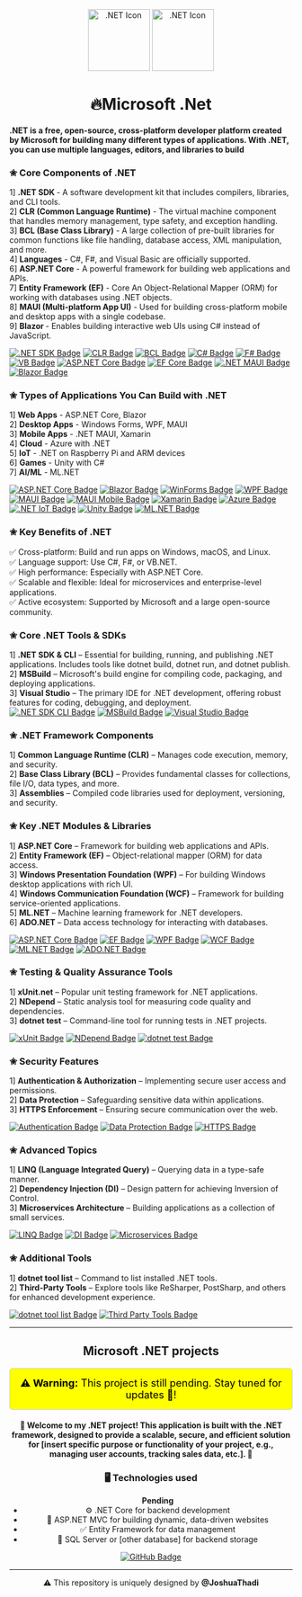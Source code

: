 
  <div align="center" class="header">
    <img src="https://cdn.pixabay.com/photo/2021/08/10/15/36/microsoft-6536268_1280.png" alt=".NET Icon" width=110px>
    <img src="https://github.com/JoshuaThadi/Yeho.Net/blob/main/net.png" alt=".NET Icon" width=110px>
    <h1>🔥Microsoft .Net</h1>
  </div> 
<h4>.NET is a free, open-source, cross-platform developer platform created by Microsoft for building many different types of applications. With .NET, you can use multiple languages, editors, and libraries to build</h4>

<h3>✬ Core Components of .NET</h3>

1] <b>.NET SDK </b>- A software development kit that includes compilers, libraries, and CLI tools.<br>
2] <b>CLR (Common Language Runtime)</b> -	The virtual machine component that handles memory management, type safety, and exception handling.<br>
3] <b>BCL (Base Class Library)</b> - A large collection of pre-built libraries for common functions like file handling, database access, XML manipulation, and more.<br>
4] <b>Languages</b> - C#, F#, and Visual Basic are officially supported.<br>
6] <b>ASP.NET Core</b> - A powerful framework for building web applications and APIs.<br>
7] <b>Entity Framework (EF)</b> - Core	An Object-Relational Mapper (ORM) for working with databases using .NET objects.<br>
8] <b>MAUI (Multi-platform App UI)</b>	- Used for building cross-platform mobile and desktop apps with a single codebase.<br>
9] <b>Blazor	</b> - Enables building interactive web UIs using C# instead of JavaScript.<br>

<!-- 1. .NET SDK -->
<a href="https://dotnet.microsoft.com/en-us/download" target="_blank">
  <img src="https://img.shields.io/badge/.NET%20SDK-Development%20Kit-B48EAD?style=for-the-badge&logo=dotnet&logoColor=white" alt=".NET SDK Badge"></a>

<!-- 2. CLR (Common Language Runtime) -->
<a href="https://learn.microsoft.com/en-us/dotnet/standard/clr" target="_blank">
  <img src="https://img.shields.io/badge/CLR-Virtual%20Machine-9D79A9?style=for-the-badge&logo=dotnet&logoColor=white" alt="CLR Badge"></a>

<!-- 3. BCL (Base Class Library) -->
<a href="https://learn.microsoft.com/en-us/dotnet/standard/class-library-overview" target="_blank">
  <img src="https://img.shields.io/badge/BCL-Base%20Class%20Library-8F71A8?style=for-the-badge&logo=dotnet&logoColor=white" alt="BCL Badge"></a>

<!-- 4. Languages -->
<a href="https://learn.microsoft.com/en-us/dotnet/csharp/" target="_blank">
  <img src="https://img.shields.io/badge/C%23-Language-B48EAD?style=for-the-badge&logo=csharp&logoColor=white" alt="C# Badge"></a>
<a href="https://learn.microsoft.com/en-us/dotnet/fsharp/" target="_blank">
  <img src="https://img.shields.io/badge/F%23-Language-9D79A9?style=for-the-badge&logo=fsharp&logoColor=white" alt="F# Badge"></a>
<a href="https://learn.microsoft.com/en-us/dotnet/visual-basic/" target="_blank">
  <img src="https://img.shields.io/badge/Visual%20Basic-Language-7E5C9B?style=for-the-badge&logo=visualbasic&logoColor=white" alt="VB Badge"></a>

<!-- 5. ASP.NET Core -->
<a href="https://learn.microsoft.com/en-us/aspnet/core/introduction-to-aspnet-core" target="_blank">
  <img src="https://img.shields.io/badge/ASP.NET%20Core-Web%20Framework-B48EAD?style=for-the-badge&logo=dotnet&logoColor=white" alt="ASP.NET Core Badge"></a>

<!-- 6. Entity Framework Core -->
<a href="https://learn.microsoft.com/en-us/ef/core/" target="_blank">
  <img src="https://img.shields.io/badge/EF%20Core-ORM%20Tool-9D79A9?style=for-the-badge&logo=ef&logoColor=white" alt="EF Core Badge"></a>

<!-- 7. .NET MAUI -->
<a href="https://learn.microsoft.com/en-us/dotnet/maui/" target="_blank">
  <img src="https://img.shields.io/badge/.NET%20MAUI-Cross%20Platform%20UI-8F71A8?style=for-the-badge&logo=dotnet&logoColor=white" alt=".NET MAUI Badge"></a>

<!-- 8. Blazor -->
<a href="https://learn.microsoft.com/en-us/aspnet/core/blazor" target="_blank">
  <img src="https://img.shields.io/badge/Blazor-Web%20UI%20with%20C%23-7E5C9B?style=for-the-badge&logo=blazor&logoColor=white" alt="Blazor Badge"></a>


    
<h3>✬ Types of Applications You Can Build with .NET</h3>
 
1] <b>Web Apps</b> -	ASP.NET Core, Blazor <br>
2] <b>Desktop Apps</b> - Windows Forms, WPF, MAUI <br>
3] <b>Mobile Apps</b>	- .NET MAUI, Xamarin <br>
4] <b>Cloud</b> -	Azure with .NET <br>
5] <b>IoT</b> -	.NET on Raspberry Pi and ARM devices <br>
6] <b>Games</b> -	Unity with C# <br>
7] <b>AI/ML</b> -	ML.NET <br>

<!-- 1. Web Apps -->
<a href="https://learn.microsoft.com/en-us/aspnet/core/" target="_blank">
  <img src="https://img.shields.io/badge/ASP.NET%20Core-Web%20Apps-5E81AC?style=for-the-badge&logo=dotnet&logoColor=white" alt="ASP.NET Core Badge"></a>
<a href="https://learn.microsoft.com/en-us/aspnet/core/blazor" target="_blank">
  <img src="https://img.shields.io/badge/Blazor-Web%20UI-81A1C1?style=for-the-badge&logo=blazor&logoColor=white" alt="Blazor Badge"></a>

<!-- 2. Desktop Apps -->
<a href="https://learn.microsoft.com/en-us/dotnet/desktop/winforms/" target="_blank">
  <img src="https://img.shields.io/badge/Windows%20Forms-Desktop%20Apps-88C0D0?style=for-the-badge&logo=windows&logoColor=white" alt="WinForms Badge"></a>
<a href="https://learn.microsoft.com/en-us/dotnet/desktop/wpf/" target="_blank">
  <img src="https://img.shields.io/badge/WPF-Desktop%20UI-8FBCBB?style=for-the-badge&logo=microsoft&logoColor=white" alt="WPF Badge"></a>
<a href="https://learn.microsoft.com/en-us/dotnet/maui/" target="_blank">
  <img src="https://img.shields.io/badge/.NET%20MAUI-Cross%20Platform-5E81AC?style=for-the-badge&logo=dotnet&logoColor=white" alt="MAUI Badge"></a>

<!-- 3. Mobile Apps -->
<a href="https://learn.microsoft.com/en-us/dotnet/maui/" target="_blank">
  <img src="https://img.shields.io/badge/.NET%20MAUI-Mobile%20Apps-81A1C1?style=for-the-badge&logo=dotnet&logoColor=white" alt="MAUI Mobile Badge"></a>
<a href="https://dotnet.microsoft.com/en-us/apps/xamarin" target="_blank">
  <img src="https://img.shields.io/badge/Xamarin-Cross%20Platform-88C0D0?style=for-the-badge&logo=xamarin&logoColor=white" alt="Xamarin Badge"></a>

<!-- 4. Cloud -->
<a href="https://azure.microsoft.com/en-us/solutions/dotnet/" target="_blank">
  <img src="https://img.shields.io/badge/Azure-Cloud%20with%20.NET-8FBCBB?style=for-the-badge&logo=microsoftazure&logoColor=white" alt="Azure Badge"></a>

<!-- 5. IoT -->
<a href="https://devblogs.microsoft.com/dotnet/net-core-and-iot/" target="_blank">
  <img src="https://img.shields.io/badge/.NET%20IoT-Raspberry%20Pi%20%26%20ARM-5E81AC?style=for-the-badge&logo=raspberrypi&logoColor=white" alt=".NET IoT Badge"></a>

<!-- 6. Games -->
<a href="https://unity.com/" target="_blank">
  <img src="https://img.shields.io/badge/Unity-Game%20Development-81A1C1?style=for-the-badge&logo=unity&logoColor=white" alt="Unity Badge"></a>

<!-- 7. AI/ML -->
<a href="https://dotnet.microsoft.com/en-us/apps/machinelearning-ai/ml-dotnet" target="_blank">
  <img src="https://img.shields.io/badge/ML.NET-AI%20%26%20ML-88C0D0?style=for-the-badge&logo=ml-dotnet&logoColor=white" alt="ML.NET Badge"></a>

    
<h3>✬ Key Benefits of .NET</h3>
✅ Cross-platform: Build and run apps on Windows, macOS, and Linux.<br>
✅ Language support: Use C#, F#, or VB.NET.<br>
✅ High performance: Especially with ASP.NET Core.<br>
✅ Scalable and flexible: Ideal for microservices and enterprise-level applications.<br>
✅ Active ecosystem: Supported by Microsoft and a large open-source community.<br>
    
<h3>✬ Core .NET Tools & SDKs</h3>
1] <b>.NET SDK & CLI</b> – Essential for building, running, and publishing .NET applications. Includes tools like dotnet build, dotnet run, and dotnet publish. <br>
2] <b>MSBuild</b> – Microsoft's build engine for compiling code, packaging, and deploying applications. <br>
3] <b>Visual Studio</b> – The primary IDE for .NET development, offering robust features for coding, debugging, and deployment. <br>

<!-- 1. .NET SDK & CLI -->
<a href="https://learn.microsoft.com/en-us/dotnet/core/tools/" target="_blank">
  <img src="https://img.shields.io/badge/.NET%20SDK%20%26%20CLI-Development%20Tools-7B68EE?style=for-the-badge&logo=dotnet&logoColor=white" alt=".NET SDK CLI Badge"></a>

<!-- 2. MSBuild -->
<a href="https://learn.microsoft.com/en-us/visualstudio/msbuild/msbuild?view=vs-2022" target="_blank">
  <img src="https://img.shields.io/badge/MSBuild-Build%20Engine-5A4FCF?style=for-the-badge&logo=microsoft&logoColor=white" alt="MSBuild Badge"></a>

<!-- 3. Visual Studio -->
<a href="https://visualstudio.microsoft.com/" target="_blank">
  <img src="https://img.shields.io/badge/Visual%20Studio-IDE%20for%20.NET-6A5ACD?style=for-the-badge&logo=visualstudio&logoColor=white" alt="Visual Studio Badge"></a>


<h3>✬ .NET Framework Components</h3>

1] <b>Common Language Runtime (CLR)</b> – Manages code execution, memory, and security. <br>
2] <b>Base Class Library (BCL)</b> – Provides fundamental classes for collections, file I/O, data types, and more. <br>
3] <b>Assemblies</b> – Compiled code libraries used for deployment, versioning, and security. <br>



<h3>✬ Key .NET Modules & Libraries</h3>

1] <b>ASP.NET Core</b> – Framework for building web applications and APIs. <br>
2] <b>Entity Framework (EF)</b> – Object-relational mapper (ORM) for data access. <br>
3] <b>Windows Presentation Foundation (WPF)</b> – For building Windows desktop applications with rich UI. <br>
4] <b>Windows Communication Foundation (WCF)</b> – Framework for building service-oriented applications. <br>
5] <b>ML.NET</b> – Machine learning framework for .NET developers. <br>
6] <b>ADO.NET</b> – Data access technology for interacting with databases. <br>

<!-- 1. ASP.NET Core -->
<a href="https://learn.microsoft.com/en-us/aspnet/core/" target="_blank">
  <img src="https://img.shields.io/badge/ASP.NET%20Core-Web%20Framework-BF616A?style=for-the-badge&logo=dotnet&logoColor=white" alt="ASP.NET Core Badge"></a>

<!-- 2. Entity Framework (EF) -->
<a href="https://learn.microsoft.com/en-us/ef/core/" target="_blank">
  <img src="https://img.shields.io/badge/Entity%20Framework-ORM%20for%20.NET-D9777F?style=for-the-badge&logo=ef&logoColor=white" alt="EF Badge"></a>

<!-- 3. Windows Presentation Foundation (WPF) -->
<a href="https://learn.microsoft.com/en-us/dotnet/desktop/wpf/" target="_blank">
  <img src="https://img.shields.io/badge/WPF-Desktop%20UI-CF5D6D?style=for-the-badge&logo=windows&logoColor=white" alt="WPF Badge"></a>

<!-- 4. Windows Communication Foundation (WCF) -->
<a href="https://learn.microsoft.com/en-us/dotnet/framework/wcf/" target="_blank">
  <img src="https://img.shields.io/badge/WCF-Service%20Framework-BA4E5D?style=for-the-badge&logo=microsoft&logoColor=white" alt="WCF Badge"></a>

<!-- 5. ML.NET -->
<a href="https://dotnet.microsoft.com/en-us/apps/machinelearning-ai/ml-dotnet" target="_blank">
  <img src="https://img.shields.io/badge/ML.NET-Machine%20Learning-A84C5F?style=for-the-badge&logo=ml-dotnet&logoColor=white" alt="ML.NET Badge"></a>

<!-- 6. ADO.NET -->
<a href="https://learn.microsoft.com/en-us/dotnet/framework/data/adonet/" target="_blank">
  <img src="https://img.shields.io/badge/ADO.NET-Data%20Access-BF616A?style=for-the-badge&logo=databricks&logoColor=white" alt="ADO.NET Badge"></a>


<h3>✬ Testing & Quality Assurance Tools</h3>

1] <b>xUnit.net</b> – Popular unit testing framework for .NET applications. <br>
2] <b>NDepend</b> – Static analysis tool for measuring code quality and dependencies. <br>
3] <b>dotnet test</b> – Command-line tool for running tests in .NET projects. <br>

<a href="https://xunit.net/" target="_blank">
  <img src="https://img.shields.io/badge/xUnit.net-Unit%20Testing-8FBC8F?style=for-the-badge&logo=x&logoColor=white" alt="xUnit Badge"></a>
<a href="https://www.ndepend.com/" target="_blank">
  <img src="https://img.shields.io/badge/NDepend-Code%20Analysis-7FAF7F?style=for-the-badge&logo=ndepend&logoColor=white" alt="NDepend Badge"></a>
<a href="https://learn.microsoft.com/en-us/dotnet/core/tools/dotnet-test" target="_blank">
  <img src="https://img.shields.io/badge/dotnet%20test-CLI%20Testing-6B9D6B?style=for-the-badge&logo=dotnet&logoColor=white" alt="dotnet test Badge"></a>

<h3>✬ Security Features</h3>

1] <b>Authentication & Authorization</b> – Implementing secure user access and permissions. <br>
2] <b>Data Protection</b> – Safeguarding sensitive data within applications. <br>
3] <b>HTTPS Enforcement</b> – Ensuring secure communication over the web. <br>

<a href="https://learn.microsoft.com/en-us/aspnet/core/security/authentication/" target="_blank">
  <img src="https://img.shields.io/badge/Authentication%20%26%20Authorization-Secure%20Access-81A1C1?style=for-the-badge&logo=lock&logoColor=white" alt="Authentication Badge"></a>
<a href="https://learn.microsoft.com/en-us/aspnet/core/security/data-protection/" target="_blank">
  <img src="https://img.shields.io/badge/Data%20Protection-Encryption%20%26%20Privacy-5E81AC?style=for-the-badge&logo=security&logoColor=white" alt="Data Protection Badge"></a>
<a href="https://learn.microsoft.com/en-us/aspnet/core/security/enforcing-ssl" target="_blank">
  <img src="https://img.shields.io/badge/HTTPS%20Enforcement-TLS%20Security-4C708F?style=for-the-badge&logo=ssl&logoColor=white" alt="HTTPS Badge"></a>


<h3>✬ Advanced Topics</h3>

1] <b>LINQ (Language Integrated Query)</b> – Querying data in a type-safe manner. <br>
2] <b>Dependency Injection (DI)</b> – Design pattern for achieving Inversion of Control. <br>
3] <b>Microservices Architecture</b> – Building applications as a collection of small services. <br>

<a href="https://learn.microsoft.com/en-us/dotnet/csharp/programming-guide/concepts/linq/" target="_blank">
  <img src="https://img.shields.io/badge/LINQ-Type%20Safe%20Queries-9370DB?style=for-the-badge&logo=csharp&logoColor=white" alt="LINQ Badge"></a>
<a href="https://learn.microsoft.com/en-us/aspnet/core/fundamentals/dependency-injection" target="_blank">
  <img src="https://img.shields.io/badge/Dependency%20Injection-Design%20Pattern-7D5BA6?style=for-the-badge&logo=structure&logoColor=white" alt="DI Badge"></a>
<a href="https://learn.microsoft.com/en-us/dotnet/architecture/microservices/" target="_blank">
  <img src="https://img.shields.io/badge/Microservices%20Architecture-Distributed%20Apps-6F42C1?style=for-the-badge&logo=microgen&logoColor=white" alt="Microservices Badge"></a>


<h3>✬ Additional Tools</h3>

1] <b>dotnet tool list</b> – Command to list installed .NET tools. <br>
2] <b>Third-Party Tools</b> – Explore tools like ReSharper, PostSharp, and others for enhanced development experience. <br>

<!-- 1. dotnet tool list -->
<a href="https://learn.microsoft.com/en-us/dotnet/core/tools/dotnet-tool-list" target="_blank">
  <img src="https://img.shields.io/badge/dotnet%20tool%20list-Global%20Tools%20Info-BF4D5D?style=for-the-badge&logo=dotnet&logoColor=white" alt="dotnet tool list Badge"></a>

<!-- 2. Third-Party Tools -->
<a href="https://www.jetbrains.com/resharper/" target="_blank">
  <img src="https://img.shields.io/badge/Third--Party%20Tools-ReSharper%2C%20PostSharp%2C%20etc-AC3B4D?style=for-the-badge&logo=jetbrains&logoColor=white" alt="Third Party Tools Badge"></a>

    
    
    
    
---

<h2 align="center">Microsoft .NET projects</h2>
<div align="center">

  
<div align = "center" style="background-color: yellow; color: black; padding: 15px; text-align: center; font-size: 18px; border: 1px solid #ccc; border-radius: 5px;">
  <strong>⚠️ Warning:</strong> This project is still pending. Stay tuned for updates 👑!
</div>

  <h4><p>🤝 Welcome to my .NET project! This application is built with the .NET framework, designed to provide a scalable, secure, and efficient solution for [insert specific purpose or functionality of your project, e.g., managing user accounts, tracking sales data, etc.]. 🚀</p></h4>
    

  <h3>🖥️ Technologies used</h3>
  <ul>
<a align="center"><strong>Pending</strong></a>
    <li>⚙️ .NET Core for backend development</li>
    <li>📂 ASP.NET MVC for building dynamic, data-driven websites</li>
    <li>✅ Entity Framework for data management</li>
    <li>🔖 SQL Server or [other database] for backend storage</li>
  </ul>
  
</div>
<div align="center" class="badge">
   <a href="https://yehonet.netlify.app/" target="_blank">
     <img src="https://img.shields.io/badge/GitHub-Yeho.Net-%236E738D?style=for-the-badge&logo=github&logoColor=%237D6E99" alt="GitHub Badge">
   </a>


---

⚠️ This repository is uniquely designed by <strong>@JoshuaThadi</strong>


</div>

